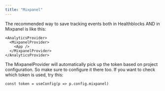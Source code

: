 ```yaml
---
title: "Mixpanel"
---
```


The recommended way to save tracking events both in Healthblocks AND in Mixpanel is like this:

```tsx
<AnalyticsProvider>
  <MixpanelProvider>
    <App />
  </MixpanelProvider>
</AnalyticsProvider>
```

The MixpanelProvider will automatically pick up the token based on project configuration. So make sure to configure it there too. If you want to check which token is used, try this:

```tsx
const token = useConfig(p => p.config.mixpanel)
```
